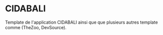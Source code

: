 # CIDABALI

Template de l'application CIDABALI ainsi que que plusieurs autres template comme (TheZoo, DevSource). 
